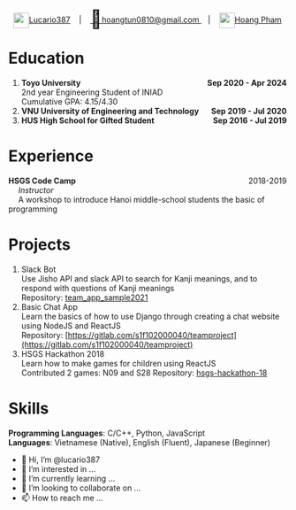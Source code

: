 <div align="center" margin="top:0">
<a href = "https://github.com/lucario387"><img src = "https://github.githubassets.com/images/modules/logos_page/GitHub-Mark.png" height=28 width=28 style="position:relative; top:10px">Lucario387</a> &nbsp;&nbsp;&nbsp;|&nbsp;&nbsp;&nbsp; 
	<a href = "mailto:hoangtun0810@gmail.com">
	<span style="position:relative;top:5px;font-size:2rem">📧</span>hoangtun0810@gmail.com
	</a> &nbsp;&nbsp;&nbsp;|&nbsp;&nbsp;&nbsp; 
	<a href = "https://www.linkedin.com/in/hoang-pham-268aa8207/"><img src="https://content.linkedin.com/content/dam/me/business/en-us/amp/brand-site/v2/bg/LI-Bug.svg.original.svg" height=28 width=28 style="position:relative; top:10px">Hoang Pham</a>
</div>

# Education
1. <span style="text-align:left"><b>Toyo University<span style="float:right">Sep 2020 - Apr 2024</span> </b></span>  
	2nd year Engineering Student of INIAD   
	Cumulative GPA: 4.15/4.30
2. <span style="text-align:left"><b>VNU University of Engineering and Technology<span style="float:right">Sep 2019 - Jul 2020</span> </b></span>  
3. <span style="text-align:left"><b>HUS High School for Gifted Student<span style="float:right">Sep 2016 - Jul 2019</span> </b></span>  

# Experience   
  <span style="text-align:left"><b>HSGS Code Camp </b><span style="float:right">2018-2019</span> </span>   
	&emsp; *Instructor*   
	&emsp; A workshop to introduce Hanoi middle-school students the basic of programming

# Projects
1. Slack Bot   
   Use Jisho API and slack API to search for Kanji meanings, and to respond with questions of Kanji meanings   
	 Repository: [team_app_sample2021](https://gitlab.com/s1f102010030/team_app_sample2021)
2. Basic Chat App   
   Learn the basics of how to use Django through creating a chat website using NodeJS and ReactJS   
	 Repository: [https://gitlab.com/s1f102000040/teamproject](https://gitlab.com/s1f102000040/teamproject)
3. HSGS Hackathon 2018   
   Learn how to make games for children using ReactJS   
	 Contributed 2 games: N09 and S28
	 Repository: [hsgs-hackathon-18](https://gitlab.com/p0k3m0n2k1/hsgs-hackathon-18)

# Skills   
**Programming Languages**: C/C++, Python, JavaScript   
**Languages**: Vietnamese (Native), English (Fluent), Japanese (Beginner)

- 👋 Hi, I’m @lucario387
- 👀 I’m interested in ...
- 🌱 I’m currently learning ...
- 💞️ I’m looking to collaborate on ...
- 📫 How to reach me ...
<!---
lucario387/lucario387 is a ✨ special ✨ repository because its `README.md` (this file) appears on your GitHub profile.
You can click the Preview link to take a look at your changes.
--->
